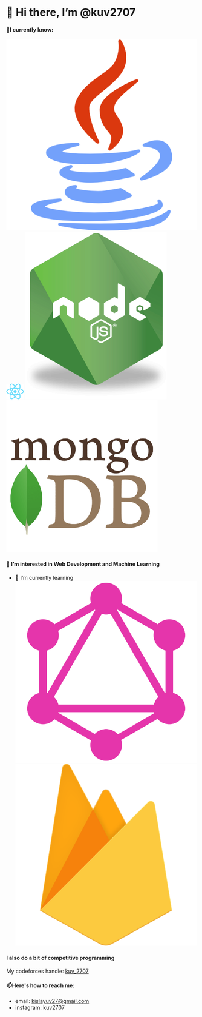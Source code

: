 # 👋 Hi there, I’m @kuv2707
#### 📒I currently know:
![Java](/images/java.png)
![React](/images/react.svg)
![Node-JS](/images/nodejs.png) ![mongoDB](/images/mongodb.png)
#### 👀 I’m interested in Web Development and Machine Learning
  - 🌱 I’m currently learning
  ![GraphQL](/images/graphQL.svg)
  ![Firebase](/images/firebase.svg)

#### I also do a bit of competitive programming
My codeforces handle: [kuv_2707](https://codeforces.com/profile/kuv_2707)
  
#### 📫Here's how to reach me:
- email: kislayuv27@gmail.com   
- instagram: kuv2707 


<!---
kuv2707/kuv2707 is a ✨ special ✨ repository because its `README.md` (this file) appears on your GitHub profile.
You can click the Preview link to take a look at your changes.
--->
